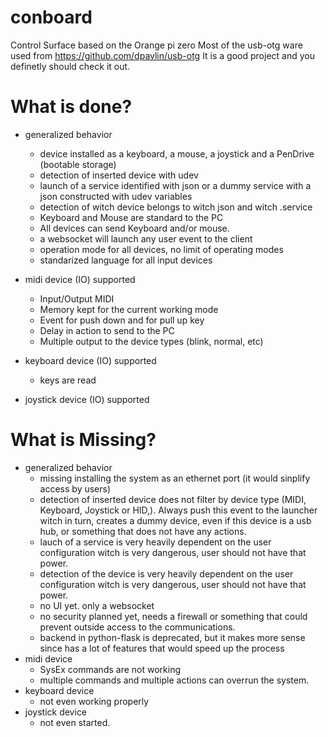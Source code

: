 # conboard
Control Surface based on the Orange pi zero
Most of the usb-otg ware used from https://github.com/dpavlin/usb-otg
It is a good project and you definetly should check it out.

# What is done?


* generalized behavior
    * device installed as a keyboard, a mouse, a joystick and a PenDrive (bootable storage)
    * detection of inserted device with udev
    * launch of a service identified with json or a dummy service with a json constructed with udev variables
    * detection of witch device belongs to witch json and witch .service
    * Keyboard and Mouse are standard to the PC
    * All devices can send Keyboard and/or mouse.
    * a websocket will launch any user event to the client
    * operation mode for all devices, no limit of operating modes
    * standarized language for all input devices

* midi device (IO) supported
    * Input/Output MIDI 
    * Memory kept for the current working mode
    * Event for push down and for pull up key
    * Delay in action to send to the PC
    * Multiple output to the device types (blink, normal, etc)

* keyboard device (IO) supported
    * keys are read 

* joystick device (IO) supported

    
# What is Missing?

* generalized behavior 
    * missing installing the system as an ethernet port (it would sinplify access by users)
    * detection of inserted device does not filter by device type (MIDI, Keyboard, Joystick or HID,). Always push this event to the launcher witch in turn, creates a dummy device, even if this device is a usb hub, or something that does not have any actions.
    * lauch of a service is very heavily dependent on the user configuration witch is very dangerous, user should not have that power. 
    * detection of the device is very heavily dependent on the user configuration witch is very dangerous, user should not have that power.
    * no UI yet. only a websocket 
    * no security planned yet, needs a firewall or something that could prevent outside access to the communications. 
    * backend in python-flask is deprecated, but it makes more sense since has a lot of features that would speed up the process
* midi device
    * SysEx commands are not working
    * multiple commands and multiple actions can overrun the system.
* keyboard device 
    * not even working properly
* joystick device
    * not even started.

    

    

